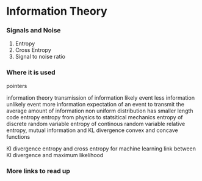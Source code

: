 # Information Theory

### Signals and Noise

1. Entropy 
2. Cross Entropy
3. Signal to noise ratio


### Where it is used

pointers

information theory
transmission of information
likely event less information
unlikely event more information
expectation of an event to transmit the average amount of information
non uniform distribution has smaller length code
entropy 
entropy from physics to statsitical mechanics
entropy of discrete random variable
entropy of continous random variable
relative entropy, mutual information and KL divergence 
convex and concave functions

Kl divergence entropy and cross entropy for machine learning link between Kl divergence and maximum likelihood


### More links to read up